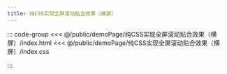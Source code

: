 ```yaml
---
title: 纯CSS实现全屏滚动贴合效果（横屏）
---
```


::: code-group
<<< @/public/demoPage/纯CSS实现全屏滚动贴合效果（横屏）/index.html
<<< @/public/demoPage/纯CSS实现全屏滚动贴合效果（横屏）/index.css

:::